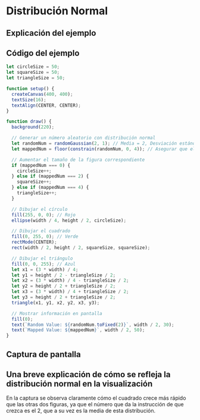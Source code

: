 # Distribución Normal
## Explicación del ejemplo

## Código del ejemplo
``` js
let circleSize = 50;
let squareSize = 50;
let triangleSize = 50;

function setup() {
  createCanvas(400, 400);
  textSize(16);
  textAlign(CENTER, CENTER);
}

function draw() {
  background(220);

  // Generar un número aleatorio con distribución normal
  let randomNum = randomGaussian(2, 1); // Media = 2, Desviación estándar = 1
  let mappedNum = floor(constrain(randomNum, 0, 4)); // Asegurar que el valor esté entre 0 y 4

  // Aumentar el tamaño de la figura correspondiente
  if (mappedNum === 0) {
    circleSize++;
  } else if (mappedNum === 2) {
    squareSize++;
  } else if (mappedNum === 4) {
    triangleSize++;
  }

  // Dibujar el círculo
  fill(255, 0, 0); // Rojo
  ellipse(width / 4, height / 2, circleSize);

  // Dibujar el cuadrado
  fill(0, 255, 0); // Verde
  rectMode(CENTER);
  rect(width / 2, height / 2, squareSize, squareSize);

  // Dibujar el triángulo
  fill(0, 0, 255); // Azul
  let x1 = (3 * width) / 4;
  let y1 = height / 2 - triangleSize / 2;
  let x2 = (3 * width) / 4 - triangleSize / 2;
  let y2 = height / 2 + triangleSize / 2;
  let x3 = (3 * width) / 4 + triangleSize / 2;
  let y3 = height / 2 + triangleSize / 2;
  triangle(x1, y1, x2, y2, x3, y3);

  // Mostrar información en pantalla
  fill(0);
  text(`Random Value: ${randomNum.toFixed(2)}`, width / 2, 30);
  text(`Mapped Value: ${mappedNum}`, width / 2, 50);
}
```
## Captura de pantalla
## Una breve explicación de cómo se refleja la distribución normal en la visualización
En la captura se observa claramente cómo el cuadrado crece más rápido que las otras dos figuras, 
ya que el número que da la instrucción de que crezca es el 2, que a su vez es la media de esta distribución.

